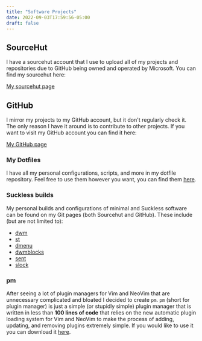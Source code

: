 ```yaml
---
title: "Software Projects"
date: 2022-09-03T17:59:56-05:00
draft: false
---
```


## SourceHut

I have a sourcehut account that I use to upload all of my projects and repositories due to GitHub being owned and operated by Microsoft.
You can find my sourcehut here:

[My sourcehut page](https://sr.ht/~bpv/)

## GitHub

I mirror my projects to my GitHub account, but it don't regularly check it.
The only reason I have it around is to contribute to other projects.
If you want to visit my GitHub account you can find it here:

[My GitHub page](https://github.com/BryceVandegrift)

### My Dotfiles

I have all my personal configurations, scripts, and more in my dotfile
repository. Feel free to use them however you want, you can find them
[here](https://sr.ht/~bpv/dotfiles/).

### Suckless builds

My personal builds and configurations of minimal and Suckless software can
be found on my Git pages (both Sourcehut and GitHub). These include (but are
not limited to):

- [dwm](https://sr.ht/~bpv/dwm/)
- [st](https://sr.ht/~bpv/st/)
- [dmenu](https://sr.ht/~bpv/dmenu/)
- [dwmblocks](https://sr.ht/~bpv/dwmblocks/)
- [sent](https://sr.ht/~bpv/sent/)
- [slock](https://sr.ht/~bpv/slock/)

### pm

After seeing a lot of plugin managers for Vim and NeoVim that are unnecessary
complicated and bloated I decided to create `pm`. `pm` (short for plugin
manager) is just a simple (or stupidly simple) plugin manager that is written
in less than **100 lines of code** that relies on the new automatic plugin
loading system for Vim and NeoVim to make the process of adding, updating, and
removing plugins extremely simple. If you would like to use it you can
download it [here](https://sr.ht/~bpv/pm/).
